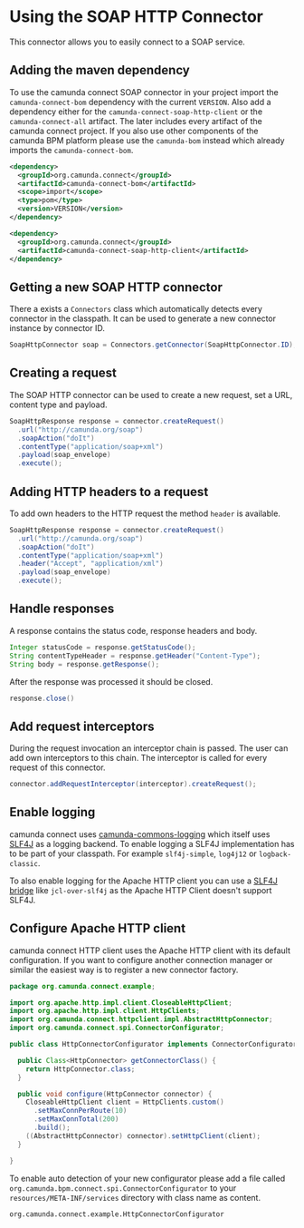 # Using the SOAP HTTP Connector

This connector allows you to easily connect to a SOAP service.


## Adding the maven dependency

To use the camunda connect SOAP connector in your project import the `camunda-connect-bom`
dependency with the current `VERSION`. Also add a dependency either for the
`camunda-connect-soap-http-client` or the `camunda-connect-all` artifact. The later includes every
artifact of the camunda connect project. If you also use other components of the camunda BPM
platform please use the `camunda-bom` instead which already imports the `camunda-connect-bom`.

```xml
<dependency>
  <groupId>org.camunda.connect</groupId>
  <artifactId>camunda-connect-bom</artifactId>
  <scope>import</scope>
  <type>pom</type>
  <version>VERSION</version>
</dependency>

<dependency>
  <groupId>org.camunda.connect</groupId>
  <artifactId>camunda-connect-soap-http-client</artifactId>
</dependency>
```


## Getting a new SOAP HTTP connector

There a exists a `Connectors` class which automatically detects every connector in the
classpath. It can be used to generate a new connector instance by connector ID.

```java
SoapHttpConnector soap = Connectors.getConnector(SoapHttpConnector.ID);
```


## Creating a request

The SOAP HTTP connector can be used to create a new request, set a URL, content type
and payload.

```java
SoapHttpResponse response = connector.createRequest()
  .url("http://camunda.org/soap")
  .soapAction("doIt")
  .contentType("application/soap+xml")
  .payload(soap_envelope)
  .execute();
```

## Adding HTTP headers to a request

To add own headers to the HTTP request the method `header` is
available.

```java
SoapHttpResponse response = connector.createRequest()
  .url("http://camunda.org/soap")
  .soapAction("doIt")
  .contentType("application/soap+xml")
  .header("Accept", "application/xml")
  .payload(soap_envelope)
  .execute();
```


## Handle responses

A response contains the status code, response headers and body.

```java
Integer statusCode = response.getStatusCode();
String contentTypeHeader = response.getHeader("Content-Type");
String body = response.getResponse();
```

After the response was processed it should be closed.

```java
response.close()
```


## Add request interceptors


During the request invocation an interceptor chain is passed. The user can add own
interceptors to this chain. The interceptor is called for every request
of this connector.

```java
connector.addRequestInterceptor(interceptor).createRequest();
```


## Enable logging

camunda connect uses [camunda-commons-logging][] which itself uses [SLF4J][] as a logging backend.
To enable logging a SLF4J implementation has to be part of your classpath. For example
`slf4j-simple`, `log4j12` or `logback-classic`.

To also enable logging for the Apache HTTP client you can use a [SLF4J bridge][] like
`jcl-over-slf4j` as the Apache HTTP Client doesn't support SLF4J.


## Configure Apache HTTP client

camunda connect HTTP client uses the Apache HTTP client with its default configuration. If
you want to configure another connection manager or similar the easiest way is to register
a new connector factory.

```java
package org.camunda.connect.example;

import org.apache.http.impl.client.CloseableHttpClient;
import org.apache.http.impl.client.HttpClients;
import org.camunda.connect.httpclient.impl.AbstractHttpConnector;
import org.camunda.connect.spi.ConnectorConfigurator;

public class HttpConnectorConfigurator implements ConnectorConfigurator<HttpConnector> {

  public Class<HttpConnector> getConnectorClass() {
    return HttpConnector.class;
  }

  public void configure(HttpConnector connector) {
    CloseableHttpClient client = HttpClients.custom()
      .setMaxConnPerRoute(10)
      .setMaxConnTotal(200)
      .build();
    ((AbstractHttpConnector) connector).setHttpClient(client);
  }

}
```

To enable auto detection of your new configurator please add a file called
`org.camunda.bpm.connect.spi.ConnectorConfigurator` to your
`resources/META-INF/services` directory with class name as content.

```
org.camunda.connect.example.HttpConnectorConfigurator
```



[camunda-commons-logging]: https://github.com/camunda/camunda-commons/tree/master/logging
[SLF4J]: http://slf4j.org
[SLF4J bridge]: http://www.slf4j.org/legacy.html
